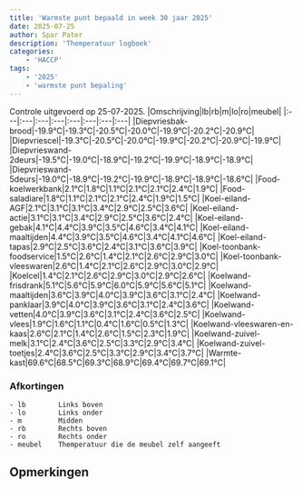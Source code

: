 ```yaml
---
title: 'Warmste punt bepaald in week 30 jaar 2025'
date: 2025-07-25
author: Spar Pater
description: 'Themperatuur logboek'
categories:
    - 'HACCP'
tags:
    - '2025'
    - 'warmste punt bepaling'
---
```

Controle uitgevoerd op 25-07-2025.
|Omschrijving|lb|rb|m|lo|ro|meubel|
|:---|:---|:---|:---|:---|:---|:---|:---|
|Diepvriesbak-brood|-19.9°C|-19.3°C|-20.5°C|-20.0°C|-19.9°C|-20.2°C|-20.9°C|
|Diepvriescel|-19.3°C|-20.5°C|-20.0°C|-19.9°C|-20.2°C|-20.9°C|-19.9°C|
|Diepvrieswand-2deurs|-19.5°C|-19.0°C|-18.9°C|-19.2°C|-19.9°C|-18.9°C|-18.9°C|
|Diepvrieswand-5deurs|-19.0°C|-18.9°C|-19.2°C|-19.9°C|-18.9°C|-18.9°C|-18.6°C|
|Food-koelwerkbank|2.1°C|1.8°C|1.1°C|2.1°C|2.1°C|2.4°C|1.9°C|
|Food-saladiare|1.8°C|1.1°C|2.1°C|2.1°C|2.4°C|1.9°C|1.5°C|
|Koel-eiland-AGF|2.1°C|3.1°C|3.1°C|3.4°C|2.9°C|2.5°C|3.6°C|
|Koel-eiland-actie|3.1°C|3.1°C|3.4°C|2.9°C|2.5°C|3.6°C|2.4°C|
|Koel-eiland-gebak|4.1°C|4.4°C|3.9°C|3.5°C|4.6°C|3.4°C|4.1°C|
|Koel-eiland-maaltijden|4.4°C|3.9°C|3.5°C|4.6°C|3.4°C|4.1°C|4.6°C|
|Koel-eiland-tapas|2.9°C|2.5°C|3.6°C|2.4°C|3.1°C|3.6°C|3.9°C|
|Koel-toonbank-foodservice|1.5°C|2.6°C|1.4°C|2.1°C|2.6°C|2.9°C|3.0°C|
|Koel-toonbank-vleeswaren|2.6°C|1.4°C|2.1°C|2.6°C|2.9°C|3.0°C|2.9°C|
|Koelcel|1.4°C|2.1°C|2.6°C|2.9°C|3.0°C|2.9°C|2.6°C|
|Koelwand-frisdrank|5.1°C|5.6°C|5.9°C|6.0°C|5.9°C|5.6°C|5.1°C|
|Koelwand-maaltijden|3.6°C|3.9°C|4.0°C|3.9°C|3.6°C|3.1°C|2.4°C|
|Koelwand-panklaar|3.9°C|4.0°C|3.9°C|3.6°C|3.1°C|2.4°C|3.6°C|
|Koelwand-vetten|4.0°C|3.9°C|3.6°C|3.1°C|2.4°C|3.6°C|2.5°C|
|Koelwand-vlees|1.9°C|1.6°C|1.1°C|0.4°C|1.6°C|0.5°C|1.3°C|
|Koelwand-vleeswaren-en-kaas|2.6°C|2.1°C|1.4°C|2.6°C|1.5°C|2.3°C|1.9°C|
|Koelwand-zuivel-melk|3.1°C|2.4°C|3.6°C|2.5°C|3.3°C|2.9°C|3.4°C|
|Koelwand-zuivel-toetjes|2.4°C|3.6°C|2.5°C|3.3°C|2.9°C|3.4°C|3.7°C|
|Warmte-kast|69.6°C|68.5°C|69.3°C|68.9°C|69.4°C|69.7°C|69.1°C|

### Afkortingen
    - lb        Links boven
    - lo        Links onder
    - m         Midden
    - rb        Rechts boven
    - ro        Rechts onder
    - meubel    Themperatuur die de meubel zelf aangeeft

## Opmerkingen


